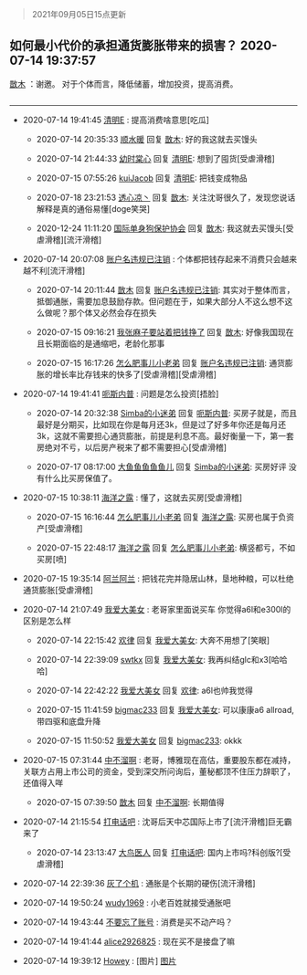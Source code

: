 > 2021年09月05日15点更新
<link rel="stylesheet" href="https://cdn.jsdelivr.net/gh/taotie6/sampleJSON@main/css/photo_show.css">


 ## 如何最小代价的承担通货膨胀带来的损害？ 2020-07-14 19:37:57

 [㪚木](https://www.coolapk.com/feed/20192139?shareKey=NmEzY2JmOTlkNTlkNjEzMTc1Njk~) ：谢邀。
对于个体而言，降低储蓄，增加投资，提高消费。 

<div class="album">
<img class="img-item" src="" />
</div>

 ------- 

- 2020-07-14 19:41:45 [清明E](uid=1792072) : 提高消费啥意思[吃瓜] 

    - 2020-07-14 20:35:33 [顺水暖](uid=2030768) 回复 [㪚木](uid=1081091): 好的我这就去买馒头 

    - 2020-07-14 21:44:33 [幼时棠心](uid=1017379) 回复 [清明E](uid=1792072): 想到了囤货[受虐滑稽] 

    - 2020-07-15 07:55:26 [kuiJacob](uid=3315753) 回复 [清明E](uid=1792072): 把钱变成物品 

    - 2020-07-18 23:21:53 [透心凉丶](uid=1101757) 回复 [㪚木](uid=1081091): 关注沈哥很久了，发现您说话解释是真的通俗易懂[doge笑哭] 

    - 2020-12-24 11:11:20 [国际单身狗保护协会](uid=604600) 回复 [㪚木](uid=1081091): 我这就去买馒头[受虐滑稽][流汗滑稽] 

- 2020-07-14 20:07:08 [账户名违规已注销](uid=1039732) : 个体都把钱存起来不消费只会越来越不利[流汗滑稽] 

    - 2020-07-14 20:11:44 [㪚木](uid=1081091) 回复 [账户名违规已注销](uid=1039732): 其实对于整体而言，抵御通胀，需要加息鼓励存款。但问题在于，如果大部分人不这么想不这么做呢？那个体又必然会存在损失 

    - 2020-07-15 09:16:21 [我张麻子要站着把钱挣了](uid=3517371) 回复 [㪚木](uid=1081091): 好像我国现在且长期面临的是通缩吧，老龄化那事 

    - 2020-07-15 16:17:26 [怎么肥事儿小老弟](uid=1039363) 回复 [账户名违规已注销](uid=1039732): 通货膨胀的增长率比存钱来的快多了[受虐滑稽][受虐滑稽] 

- 2020-07-14 19:41:41 [呃斯内普](uid=3032124) : 问题是怎么投资[捂脸] 

    - 2020-07-14 20:32:38 [Simba的小迷弟](uid=912927) 回复 [呃斯内普](uid=3032124): 买房子就是，而且最好是分期买，比如现在你是每月还3k，但是过了好多年你还是每月还3k，这就不需要担心通货膨胀，前提是利息不高。最好衡量一下，第一套房绝对不亏，以后房产税来了都不需要担心[受虐滑稽] 

    - 2020-07-17 08:17:00 [大鱼鱼鱼鱼鱼儿](uid=3441246) 回复 [Simba的小迷弟](uid=912927): 买房好评  没有什么比买房保值了。 

- 2020-07-15 10:38:11 [海洋之露](uid=1111949) : 懂了，这就去买房[受虐滑稽] 

    - 2020-07-15 16:16:44 [怎么肥事儿小老弟](uid=1039363) 回复 [海洋之露](uid=1111949): 买房也属于负资产[受虐滑稽] 

    - 2020-07-15 22:48:17 [海洋之露](uid=1111949) 回复 [怎么肥事儿小老弟](uid=1039363): 横竖都亏，不如买房[喷] 

- 2020-07-15 19:35:14 [阿兰阿兰](uid=3196593) : 把钱花完并隐居山林，垦地种粮，可以杜绝通货膨胀[受虐滑稽] 

- 2020-07-14 21:07:49 [我爱大美女](uid=1851510) : 老哥家里面说买车 你觉得a6l和e300l的区别是怎么样 

    - 2020-07-14 22:15:42 [欢律](uid=918479) 回复 [我爱大美女](uid=1851510): 大奔不用想了[笑眼] 

    - 2020-07-14 22:39:09 [swtkx](uid=790461) 回复 [我爱大美女](uid=1851510): 我再纠结glc和x3[哈哈哈] 

    - 2020-07-14 22:42:22 [我爱大美女](uid=1851510) 回复 [欢律](uid=918479): a6l也帅我觉得 

    - 2020-07-15 11:41:59 [bigmac233](uid=2486571) 回复 [我爱大美女](uid=1851510): 可以康康a6 allroad,带四驱和底盘升降 

    - 2020-07-15 11:50:52 [我爱大美女](uid=1851510) 回复 [bigmac233](uid=2486571): okkk 

- 2020-07-15 07:31:44 [中不溜啊](uid=1192439) : 老哥，博雅现在高估，重要股东都在减持，关联方占用上市公司的资金，受到深交所问询后，董秘都顶不住压力辞职了，还值得入咩 

    - 2020-07-15 07:39:50 [㪚木](uid=1081091) 回复 [中不溜啊](uid=1192439): 长期值得 

- 2020-07-14 21:15:54 [打电话吧](uid=1906112) : 沈哥后天中芯国际上市了[流汗滑稽]巨无霸来了 

    - 2020-07-14 23:13:47 [大鸟医人](uid=1511304) 回复 [打电话吧](uid=1906112): 国内上市吗?科创版?[受虐滑稽] 

- 2020-07-14 22:39:36 [灰了个机](uid=912258) : 通胀是个长期的硬伤[流汗滑稽] 

- 2020-07-14 19:50:24 [wudy1969](uid=1858066) : 小老百姓就接受通胀吧 

- 2020-07-14 19:43:44 [不要忘了账号](uid=1122340) : 消费是买不动产吗？ 

- 2020-07-14 19:41:44 [alice2926825](uid=1064232) : 现在买不是接盘了嘛 

- 2020-07-14 19:39:12 [Howey](uid=2814167) : [图片] [图片](http://image.coolapk.com/feed/2020/0714/19/2814167_210e72ed_6751_6929@198x195.jpeg)

